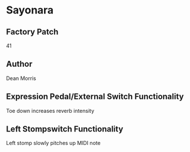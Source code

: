 



# Sayonara

## Factory Patch


41  

## Author


Dean Morris  

## Expression Pedal/External Switch Functionality


Toe down increases reverb intensity  

## Left Stompswitch Functionality


Left stomp slowly pitches up MIDI note